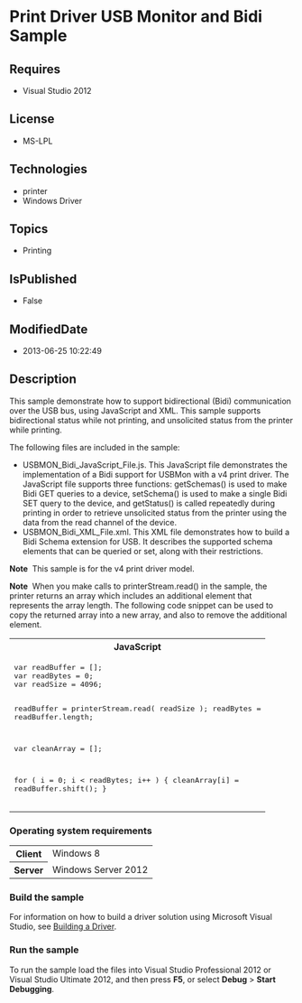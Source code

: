 # Print Driver USB Monitor and Bidi Sample
## Requires
* Visual Studio 2012
## License
* MS-LPL
## Technologies
* printer
* Windows Driver
## Topics
* Printing
## IsPublished
* False
## ModifiedDate
* 2013-06-25 10:22:49
## Description

<div id="mainSection">
<p>This sample demonstrate how to support bidirectional (Bidi) communication over the USB bus, using JavaScript and XML. This sample supports bidirectional status while not printing, and unsolicited status from the printer while printing.
</p>
<p>The following files are included in the sample:</p>
<ul>
<li>USBMON_Bidi_JavaScript_File.js. This JavaScript file demonstrates the implementation of a Bidi support for USBMon with a v4 print driver. The JavaScript file supports three functions: getSchemas() is used to make Bidi GET queries to a device, setSchema()
 is used to make a single Bidi SET query to the device, and getStatus() is called repeatedly during printing in order to retrieve unsolicited status from the printer using the data from the read channel of the device.
</li><li>USBMON_Bidi_XML_File.xml. This XML file demonstrates how to build a Bidi Schema extension for USB. It describes the supported schema elements that can be queried or set, along with their restrictions.
</li></ul>
<p></p>
<p class="note"><b>Note</b>&nbsp;&nbsp;This sample is for the v4 print driver model.</p>
<p class="note"><b>Note</b>&nbsp;&nbsp;When you make calls to printerStream.read() in the sample, the printer returns an array which includes an additional element that represents the array length. The following code snippet can be used to copy the returned array into
 a new array, and also to remove the additional element.</p>
<div class="code"><span>
<table>
<tbody>
<tr>
<th>JavaScript</th>
</tr>
<tr>
<td>
<pre>var readBuffer = [];
var readBytes = 0;
var readSize = 4096;

readBuffer = printerStream.read( readSize );
readBytes = readBuffer.length;


var cleanArray = [];
           
for ( i = 0; i &lt; readBytes; i&#43;&#43; ) {
    cleanArray[i] = readBuffer.shift();
}
</pre>
</td>
</tr>
</tbody>
</table>
</span></div>
<h3>Operating system requirements</h3>
<table>
<tbody>
<tr>
<th>Client</th>
<td><dt>Windows&nbsp;8 </dt></td>
</tr>
<tr>
<th>Server</th>
<td><dt>Windows Server&nbsp;2012 </dt></td>
</tr>
</tbody>
</table>
<h3>Build the sample</h3>
<p>For information on how to build a driver solution using Microsoft Visual Studio, see
<a href="http://msdn.microsoft.com/en-us/library/windows/hardware/ff554644">Building a Driver</a>.</p>
<h3>Run the sample</h3>
<p>To run the sample load the files into Visual Studio Professional&nbsp;2012 or Visual Studio Ultimate&nbsp;2012, and then press
<b>F5</b>, or select <b>Debug</b> &gt; <b>Start Debugging</b>.</p>
</div>
